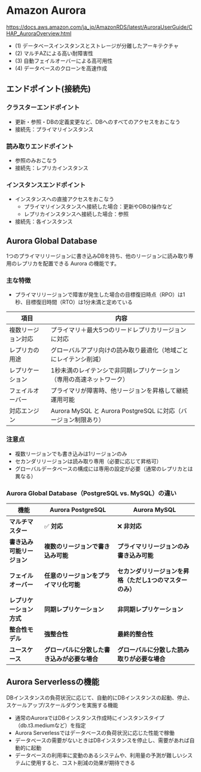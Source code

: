 # Amazon Aurora

https://docs.aws.amazon.com/ja_jp/AmazonRDS/latest/AuroraUserGuide/CHAP_AuroraOverview.html

- (1) データベースインスタンスとストレージが分離したアーキテクチャ
- (2) マルチAZによる高い耐障害性
- (3) 自動フェイルオーバーによる高可用性
- (4) データベースのクローンを高速作成

## エンドポイント(接続先)

### クラスターエンドポイント
- 更新・参照・DBの定義変更など、DBへのすべてのアクセスをおこなう
- 接続先：プライマリインスタンス

### 読み取りエンドポイント
- 参照のみおこなう
- 接続先：レプリカインスタンス

### インスタンスエンドポイント
- インスタンスへの直接アクセスをおこなう
  - プライマリインスタンスへ接続した場合：更新やDBの操作など
  - レプリカインスタンスへ接続した場合：参照
- 接続先：各インスタンス

##  Aurora Global Database

1つのプライマリリージョンに書き込みDBを持ち、他のリージョンに読み取り専用のレプリカを配置できる Aurora の機能です。

### 主な特徴

- プライマリリージョンで障害が発生した場合の目標復旧時点（RPO）は1秒、目標復旧時間（RTO）は1分未満と定めている

| 項目 | 内容 |
|------|------|
| 複数リージョン対応 | プライマリ＋最大5つのリードレプリカリージョンに対応 |
| レプリカの用途 | グローバルアプリ向けの読み取り最適化（地域ごとにレイテンシ削減） |
| レプリケーション | 1秒未満のレイテンシで非同期レプリケーション（専用の高速ネットワーク） |
| フェイルオーバー | プライマリが障害時、他リージョンを昇格して継続運用可能 |
| 対応エンジン | Aurora MySQL と Aurora PostgreSQL に対応（バージョン制限あり） |


### 注意点
- 複数リージョンでも書き込みは1リージョンのみ
- セカンダリリージョンは読み取り専用（必要に応じて昇格可）
- グローバルデータベースの構成には専用の設定が必要（通常のレプリカとは異なる）

### Aurora Global Database（PostgreSQL vs. MySQL）の違い

| **機能**              | **Aurora PostgreSQL**          | **Aurora MySQL**               |
|----------------------|-----------------------------|-------------------------------|
| **マルチマスター**    | ✅ **対応**                  | ❌ **非対応**                  |
| **書き込み可能リージョン** | **複数のリージョンで書き込み可能** | **プライマリリージョンのみ書き込み可能** |
| **フェイルオーバー**  | **任意のリージョンをプライマリ化可能** | **セカンダリリージョンを昇格（ただし1つのマスターのみ）** |
| **レプリケーション方式** | **同期レプリケーション**    | **非同期レプリケーション**      |
| **整合性モデル**      | **強整合性**                  | **最終的整合性**               |
| **ユースケース**      | **グローバルに分散した書き込みが必要な場合** | **グローバルに分散した読み取りが必要な場合** |

## Aurora Serverlessの機能

DBインスタンスの負荷状況に応じて、自動的にDBインスタンスの起動、停止、スケールアップ/スケールダウンを実施する機能

- 通常のAuroraではDBインスタンス作成時にインスタンスタイプ（db.t3.mediumなど）を指定
- Aurora Serverlessではデータベースの負荷状況に応じた性能で稼働
- データベースの需要がないときはDBインスタンスを停止し、需要があれば自動的に起動
- データベースの利用率に変動のあるシステムや、利用量の予測が難しいシステムに使用すると、コスト削減の効果が期待できる
